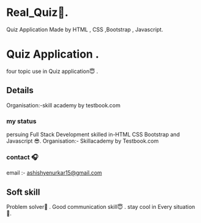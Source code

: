 # Real_Quiz🧿.
Quiz Application Made by HTML , CSS ,Bootstrap  , Javascript.
# Quiz Application .
four topic use in Quiz application😇 .
## Details
Organisation:-skill academy by testbook.com
### my status 
persuing Full Stack Development 
skilled in-HTML CSS Bootstrap and Javascript 😎.
Organisation:- Skillacademy by Testbook.com
### contact 🎧
email :- ashishyenurkar15@gmail.com
## Soft skill
Problem solver🧐 .
Good communication skill😇 .
stay cool in Every situation 🥳.
